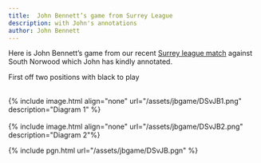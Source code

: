 ```yaml
---
title:  John Bennett’s game from Surrey League
description: with John's annotations
author: John Bennett
---
```


Here is John Bennett’s game from our recent <a href="http://scca.co.uk/comps/SU_mat.html#125A" target="_blank">Surrey league match</a> against South Norwood which John has kindly annotated.

First off two positions with black to play


<br/>
{% include image.html align="none" url="/assets/jbgame/DSvJB1.png" description="Diagram 1" %}
<br/>


<br/>
{% include image.html align="none" url="/assets/jbgame/DSvJB2.png" description="Diagram 2"%}
<br/>


{% include pgn.html url="/assets/jbgame/DSvJB.pgn" %}
